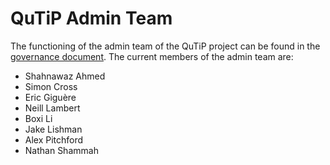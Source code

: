  # QuTiP Admin Team

The functioning of the admin team of the QuTiP project can be found in the [governance document](governance.md#2-admin-team). The current members of the admin team are:

- Shahnawaz Ahmed
- Simon Cross
- Eric Giguère
- Neill Lambert
- Boxi Li
- Jake Lishman
- Alex Pitchford
- Nathan Shammah
